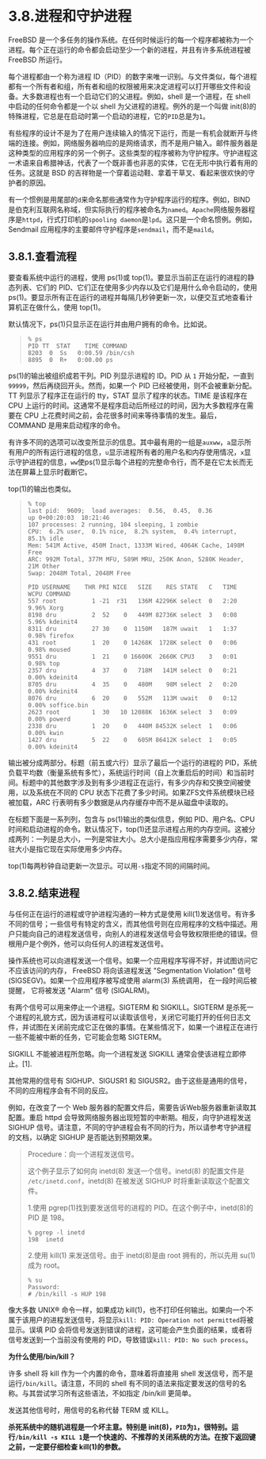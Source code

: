 # 3.8.进程和守护进程

FreeBSD 是一个多任务的操作系统。在任何时候运行的每一个程序都被称为一个进程。每个正在运行的命令都会启动至少一个新的进程，并且有许多系统进程被 FreeBSD 所运行。

每个进程都由一个称为进程  ID（PID）的数字来唯一识别。与文件类似，每个进程都有一个所有者和组，所有者和组的权限被用来决定进程可以打开哪些文件和设备。大多数进程也有一个启动它们的父进程。例如，shell 是一个进程，在 shell 中启动的任何命令都是一个以 shell 为父进程的进程。例外的是一个叫做 init(8)的特殊进程，它总是在启动时第一个启动的进程，它的`PID`总是为`1`。

有些程序的设计不是为了在用户连续输入的情况下运行，而是一有机会就断开与终端的连接。例如，网络服务器响应的是网络请求，而不是用户输入。邮件服务器是这种类型的应用程序的另一个例子。这些类型的程序被称为守护程序。守护进程这一术语来自希腊神话，代表了一个既非善也非恶的实体，它在无形中执行着有用的任务。这就是 BSD 的吉祥物是一个穿着运动鞋、拿着干草叉、看起来很欢快的守护者的原因。

有一个惯例是用尾部的`d`来命名那些通常作为守护程序运行的程序。例如，BIND 是伯克利互联网名称域，但实际执行的程序被命名为`named`。`Apache`网络服务器程序是`httpd`，行式打印机的`spooling daemon`是`lpd`。这只是一个命名惯例。例如，Sendmail 应用程序的主要邮件守护程序是`sendmail`，而不是`maild`。

## 3.8.1.查看流程

要查看系统中运行的进程，使用 ps(1)或 top(1)。要显示当前正在运行的进程的静态列表、它们的 PID、它们正在使用多少内存以及它们是用什么命令启动的，使用 ps(1)。要显示所有正在运行的进程并每隔几秒钟更新一次，以便交互式地查看计算机正在做什么，使用 top(1)。

默认情况下，ps(1)只显示正在运行并由用户拥有的命令。比如说。

>```
>% ps
 >PID TT  STAT    TIME COMMAND
>8203  0  Ss   0:00.59 /bin/csh
>8895  0  R+   0:00.00 ps
>```

ps(1)的输出被组织成若干列。PID 列显示进程的 ID。PID 从 `1` 开始分配，一直到`99999`，然后再绕回开头。然而，如果一个 PID 已经被使用，则不会被重新分配。TT 列显示了程序正在运行的 tty，STAT 显示了程序的状态。TIME 是该程序在 CPU 上运行的时间。这通常不是程序启动后所经过的时间，因为大多数程序在需要在 CPU 上花费时间之前，会花很多时间来等待事情的发生。最后，COMMAND 是用来启动程序的命令。

有许多不同的选项可以改变所显示的信息。其中最有用的一组是`auxww`，`a`显示所有用户的所有运行进程的信息，`u`显示进程所有者的用户名和内存使用情况，`x`显示守护进程的信息，`ww`使ps(1)显示每个进程的完整命令行，而不是在它太长而无法在屏幕上显示时截断它。

top(1)的输出也类似。

>```
>% top
>last pid:  9609;  load averages:  0.56,  0.45,  0.36              up 0+00:20:03  10:21:46
>107 processes: 2 running, 104 sleeping, 1 zombie
>CPU:  6.2% user,  0.1% nice,  8.2% system,  0.4% interrupt, 85.1% idle
>Mem: 541M Active, 450M Inact, 1333M Wired, 4064K Cache, 1498M Free
>ARC: 992M Total, 377M MFU, 589M MRU, 250K Anon, 5280K Header, 21M Other
>Swap: 2048M Total, 2048M Free
>
 >PID USERNAME    THR PRI NICE   SIZE    RES STATE   C   TIME   WCPU COMMAND
 >557 root          1 -21  r31   136M 42296K select  0   2:20  9.96% Xorg
 >8198 dru          2  52    0   449M 82736K select  3   0:08  5.96% kdeinit4
 >8311 dru          27 30    0  1150M   187M uwait   1   1:37  0.98% firefox
 >431 root          1  20    0 14268K  1728K select  0   0:06  0.98% moused
 >9551 dru          1  21    0 16600K  2660K CPU3    3   0:01  0.98% top
 >2357 dru          4  37    0   718M   141M select  0   0:21  0.00% kdeinit4
 >8705 dru          4  35    0   480M    98M select  2   0:20  0.00% kdeinit4
 >8076 dru          6  20    0   552M   113M uwait   0   0:12  0.00% soffice.bin
 >2623 root         1  30   10 12088K  1636K select  3   0:09  0.00% powerd
 >2338 dru          1  20    0   440M 84532K select  1   0:06  0.00% kwin
 >1427 dru          5  22    0   605M 86412K select  1   0:05  0.00% kdeinit4
 >```
 
输出被分成两部分。标题（前五或六行）显示了最后一个运行的进程的 PID，系统负载平均数（衡量系统有多忙），系统运行时间（自上次重启后的时间）和当前时间。标题中的其他数字涉及到有多少进程正在运行，有多少内存和交换空间被使用，以及系统在不同的 CPU 状态下花费了多少时间。如果ZFS文件系统模块已经被加载，ARC 行表明有多少数据是从内存缓存中而不是从磁盘中读取的。

在标题下面是一系列列，包含与 ps(1)输出的类似信息，例如 PID、用户名、CPU 时间和启动进程的命令。默认情况下，top(1)还显示进程占用的内存空间。这被分成两列：一列是总大小，一列是常驻大小。总大小是指应用程序需要多少内存，常驻大小是指它现在实际使用多少内存。

top(1)每两秒钟自动更新一次显示。可以用`-s`指定不同的间隔时间。

## 3.8.2.结束进程

与任何正在运行的进程或守护进程沟通的一种方式是使用 kill(1)发送信号。有许多不同的信号；一些信号有特定的含义，而其他信号则在应用程序的文档中描述。用户只能向自己的进程发送信号，向别人的进程发送信号会导致权限拒绝的错误。但根用户是个例外，他可以向任何人的进程发送信号。

操作系统也可以向进程发送一个信号。如果一个应用程序写得不好，并试图访问它不应该访问的内存， FreeBSD 将向该进程发送 "Segmentation Violation" 信号 (SIGSEGV)。如果一个应用程序被写成使用 alarm(3) 系统调用， 在一段时间后被提醒， 它将被发送 "Alarm" 信号 (SIGALRM)。

有两个信号可以用来停止一个进程。SIGTERM 和 SIGKILL。SIGTERM 是杀死一个进程的礼貌方式，因为该进程可以读取该信号，关闭它可能打开的任何日志文件，并试图在关闭前完成它正在做的事情。在某些情况下，如果一个进程正在进行一些不能被中断的任务，它可能会忽略 SIGTERM。

SIGKILL 不能被进程所忽略。向一个进程发送 SIGKILL 通常会使该进程立即停止。[1].

其他常用的信号有 SIGHUP、SIGUSR1 和 SIGUSR2。由于这些是通用的信号，不同的应用程序会有不同的反应。

例如，在改变了一个 Web 服务器的配置文件后，需要告诉Web服务器重新读取其配置。重启 httpd 会导致网络服务器出现短暂的中断期。相反，向守护进程发送 SIGHUP 信号。请注意，不同的守护进程会有不同的行为，所以请参考守护进程的文档，以确定 SIGHUP 是否能达到预期效果。

>Procedure：向一个进程发送信号。
>
>这个例子显示了如何向 inetd(8) 发送一个信号。inetd(8) 的配置文件是` /etc/inetd.conf`，inetd(8) 在被发送 SIGHUP 时将重新读取这个配置文件。
>
>1.使用 pgrep(1)找到要发送信号的进程的 PID。在这个例子中，inetd(8)的 PID 是 198。
>```
>% pgrep -l inetd
>198  inetd
>```
>2.使用 kill(1) 来发送信号。由于 inetd(8)是由 root 拥有的，所以先用 su(1)成为 root。
>```
>% su
>Password:
># /bin/kill -s HUP 198
>```

像大多数 UNIX® 命令一样，如果成功 kill(1)，也不打印任何输出。如果向一个不属于该用户的进程发送信号，将显示`kill: PID: Operation not permitted`将被显示。误填 PID 会将信号发送到错误的进程，这可能会产生负面的结果，或者将信号发送到一个当前没有使用的 PID，导致错误`kill: PID: No such process`。

**为什么使用/bin/kill？**

许多 shell 将 kill 作为一个内置的命令，意味着将直接用 shell 发送信号，而不是运行`/bin/kill`。请注意，不同的 shell 有不同的语法来指定要发送的信号的名称。与其尝试学习所有这些语法，不如指定 /bin/kill 更简单。

发送其他信号时，用信号的名称代替 TERM 或 KILL。

**杀死系统中的随机进程是一个坏主意。特别是 init(8)，`PID`为`1`，很特别。运行`/bin/kill -s KILL 1`是一个快速的、不推荐的关闭系统的方法。在按下返回键之前，一定要仔细检查 kill(1)的参数。**
